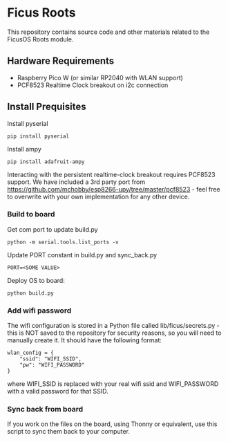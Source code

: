 # Ficus Roots
This repository contains source code and other materials related to the FicusOS Roots module.

## Hardware Requirements

* Raspberry Pico W (or similar RP2040 with WLAN support)
* PCF8523 Realtime Clock breakout on i2c connection

## Install Prequisites

Install pyserial
```
pip install pyserial
```
Install ampy

```
pip install adafruit-ampy
```

Interacting with the persistent realtime-clock breakout requires PCF8523 support. We have included a 3rd party port from https://github.com/mchobby/esp8266-upy/tree/master/pcf8523 - feel free to overwrite with your own implementation for any other device.


### Build to board

Get com port to update build.py
```
python -m serial.tools.list_ports -v
```

Update PORT constant in build.py and sync_back.py

```
PORT=<SOME VALUE>
```

Deploy OS to board:

```python build.py```

### Add wifi password

The wifi configuration is stored in a Python file called lib/ficus/secrets.py - this is NOT saved to the repository for security reasons, so you will need to manually create it. It should have the following format:

```
wlan_config = {
    "ssid": "WIFI_SSID",
    "pw": "WIFI_PASSWORD"
}
```

where WIFI_SSID is replaced with your real wifi ssid and WIFI_PASSWORD with a valid password for that SSID.

### Sync back from board

If you work on the files on the board, using Thonny or equivalent, use this script to sync them back to your computer.